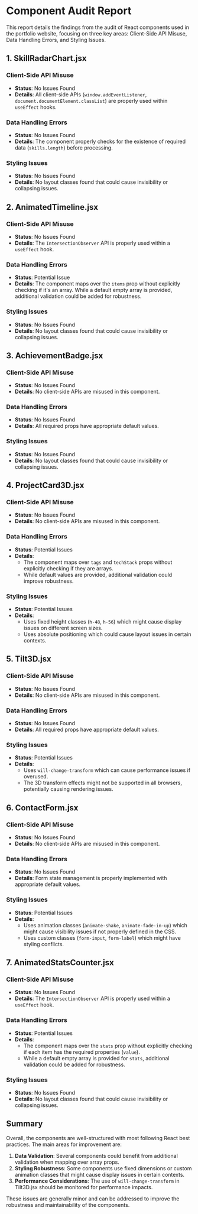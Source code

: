 # Component Audit Report

This report details the findings from the audit of React components used in the portfolio website, focusing on three key areas: Client-Side API Misuse, Data Handling Errors, and Styling Issues.

## 1. SkillRadarChart.jsx

### Client-Side API Misuse
- **Status**: No Issues Found
- **Details**: All client-side APIs (`window.addEventListener`, `document.documentElement.classList`) are properly used within `useEffect` hooks.

### Data Handling Errors
- **Status**: No Issues Found
- **Details**: The component properly checks for the existence of required data (`skills.length`) before processing.

### Styling Issues
- **Status**: No Issues Found
- **Details**: No layout classes found that could cause invisibility or collapsing issues.

## 2. AnimatedTimeline.jsx

### Client-Side API Misuse
- **Status**: No Issues Found
- **Details**: The `IntersectionObserver` API is properly used within a `useEffect` hook.

### Data Handling Errors
- **Status**: Potential Issue
- **Details**: The component maps over the `items` prop without explicitly checking if it's an array. While a default empty array is provided, additional validation could be added for robustness.

### Styling Issues
- **Status**: No Issues Found
- **Details**: No layout classes found that could cause invisibility or collapsing issues.

## 3. AchievementBadge.jsx

### Client-Side API Misuse
- **Status**: No Issues Found
- **Details**: No client-side APIs are misused in this component.

### Data Handling Errors
- **Status**: No Issues Found
- **Details**: All required props have appropriate default values.

### Styling Issues
- **Status**: No Issues Found
- **Details**: No layout classes found that could cause invisibility or collapsing issues.

## 4. ProjectCard3D.jsx

### Client-Side API Misuse
- **Status**: No Issues Found
- **Details**: No client-side APIs are misused in this component.

### Data Handling Errors
- **Status**: Potential Issues
- **Details**: 
  - The component maps over `tags` and `techStack` props without explicitly checking if they are arrays.
  - While default values are provided, additional validation could improve robustness.

### Styling Issues
- **Status**: Potential Issues
- **Details**:
  - Uses fixed height classes (`h-48`, `h-56`) which might cause display issues on different screen sizes.
  - Uses absolute positioning which could cause layout issues in certain contexts.

## 5. Tilt3D.jsx

### Client-Side API Misuse
- **Status**: No Issues Found
- **Details**: No client-side APIs are misused in this component.

### Data Handling Errors
- **Status**: No Issues Found
- **Details**: All required props have appropriate default values.

### Styling Issues
- **Status**: Potential Issues
- **Details**:
  - Uses `will-change-transform` which can cause performance issues if overused.
  - The 3D transform effects might not be supported in all browsers, potentially causing rendering issues.

## 6. ContactForm.jsx

### Client-Side API Misuse
- **Status**: No Issues Found
- **Details**: No client-side APIs are misused in this component.

### Data Handling Errors
- **Status**: No Issues Found
- **Details**: Form state management is properly implemented with appropriate default values.

### Styling Issues
- **Status**: Potential Issues
- **Details**:
  - Uses animation classes (`animate-shake`, `animate-fade-in-up`) which might cause visibility issues if not properly defined in the CSS.
  - Uses custom classes (`form-input`, `form-label`) which might have styling conflicts.

## 7. AnimatedStatsCounter.jsx

### Client-Side API Misuse
- **Status**: No Issues Found
- **Details**: The `IntersectionObserver` API is properly used within a `useEffect` hook.

### Data Handling Errors
- **Status**: Potential Issues
- **Details**:
  - The component maps over the `stats` prop without explicitly checking if each item has the required properties (`value`).
  - While a default empty array is provided for `stats`, additional validation could be added for robustness.

### Styling Issues
- **Status**: No Issues Found
- **Details**: No layout classes found that could cause invisibility or collapsing issues.

## Summary

Overall, the components are well-structured with most following React best practices. The main areas for improvement are:

1. **Data Validation**: Several components could benefit from additional validation when mapping over array props.
2. **Styling Robustness**: Some components use fixed dimensions or custom animation classes that might cause display issues in certain contexts.
3. **Performance Considerations**: The use of `will-change-transform` in Tilt3D.jsx should be monitored for performance impacts.

These issues are generally minor and can be addressed to improve the robustness and maintainability of the components.